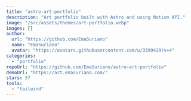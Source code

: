 ```yaml
---
title: "astro-art-portfolio"
description: "Art portfolio built with Astro and using Notion API."
image: "/src/assets/themes/art-portfolio.webp"
images: []
author:
  url: "https://github.com/EmaSuriano"
  name: "EmaSuriano"
  avatar: "https://avatars.githubusercontent.com/u/3399429?v=4"
categories:
  - "portfolio"
repoUrl: "https://github.com/EmaSuriano/astro-art-portfolio"
demoUrl: "https://art.emasuriano.com/"
stars: 57
tools:
  - "tailwind"
---
```

